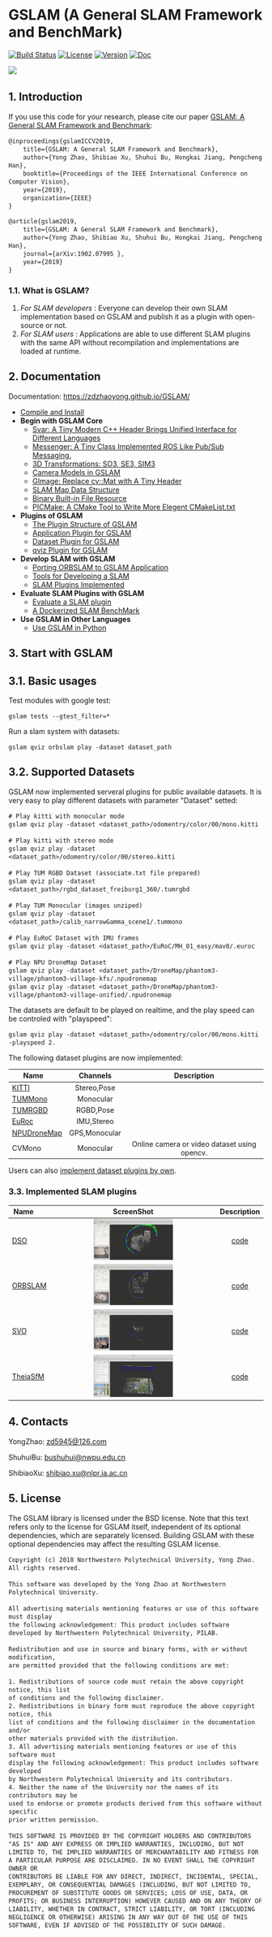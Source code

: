 # GSLAM (A General SLAM Framework and BenchMark)

[![Build Status](https://travis-ci.org/zdzhaoyong/GSLAM.svg?branch=master)](https://travis-ci.org/zdzhaoyong/GSLAM)
[![License](https://img.shields.io/badge/license-BSD--2--Clause-blue.svg)](./LICENSE)
[![Version](https://img.shields.io/github/release/zdzhaoyong/GSLAM.svg)](https://github.com/zdzhaoyong/GSLAM/releases)
[![Doc](https://img.shields.io/badge/doc-doxygen-blue)](https://zdzhaoyong.github.io/GSLAM/)


[![](https://github.com/zdzhaoyong/GSLAM/raw/resource/gslam_iccv_poster.png)](https://github.com/zdzhaoyong/GSLAM/raw/resource/gslam_iccv_poster.png)

## 1. Introduction

If you use this code for your research, please cite our paper <a href="https://arxiv.org/abs/1902.07995">GSLAM: A General SLAM Framework and Benchmark</a>:

```
@inproceedings{gslamICCV2019,
	title={GSLAM: A General SLAM Framework and Benchmark},
	author={Yong Zhao, Shibiao Xu, Shuhui Bu, Hongkai Jiang, Pengcheng Han},
	booktitle={Proceedings of the IEEE International Conference on Computer Vision},
	year={2019},
	organization={IEEE}
}
```

```
@article{gslam2019,
	title={GSLAM: A General SLAM Framework and Benchmark},
	author={Yong Zhao, Shibiao Xu, Shuhui Bu, Hongkai Jiang, Pengcheng Han},
	journal={arXiv:1902.07995 },
	year={2019}
}
```

### 1.1. What is GSLAM?
1. *For SLAM developers* : Everyone can develop their own SLAM implementation based on GSLAM and publish it as a plugin with open-source or not. 
2. *For SLAM users* : Applications are able to use different SLAM plugins with the same API without recompilation and implementations are loaded at runtime.

## 2. Documentation

Documentation: https://zdzhaoyong.github.io/GSLAM/

- [Compile and Install](https://zdzhaoyong.github.io/GSLAM/compile.html)
- **Begin with GSLAM Core**
  - [Svar: A Tiny Modern C++ Header Brings Unified Interface for Different Languages](https://zdzhaoyong.github.io/GSLAM/svar.html)
  - [Messenger: A Tiny Class Implemented ROS Like Pub/Sub Messaging.](https://zdzhaoyong.github.io/GSLAM/messenger.html)
  - [3D Transformations: SO3, SE3, SIM3](https://zdzhaoyong.github.io/GSLAM/transform.html)
  - [Camera Models in GSLAM](https://zdzhaoyong.github.io/GSLAM/camera.html)
  - [GImage: Replace cv::Mat with A Tiny Header](https://zdzhaoyong.github.io/GSLAM/gimage.html)
  - [SLAM Map Data Structure](https://zdzhaoyong.github.io/GSLAM/map.html)
  - [Binary Built-in File Resource](https://zdzhaoyong.github.io/GSLAM/resource.html)
  - [PICMake: A CMake Tool to Write More Elegent CMakeList.txt](https://zdzhaoyong.github.io/GSLAM/picmake.html)
- **Plugins of GSLAM**
  - [The Plugin Structure of GSLAM](https://zdzhaoyong.github.io/GSLAM/registry.html)
  - [Application Plugin for GSLAM](https://zdzhaoyong.github.io/GSLAM/application.html)
  - [Dataset Plugin for GSLAM](https://zdzhaoyong.github.io/GSLAM/dataset.html)
  - [qviz Plugin for GSLAM](https://zdzhaoyong.github.io/GSLAM/qviz.html)
- **Develop SLAM with GSLAM**
  - [Porting ORBSLAM to GSLAM Application](https://zdzhaoyong.github.io/GSLAM/orbslam.html)
  - [Tools for Developing a SLAM](https://zdzhaoyong.github.io/GSLAM/tools.html)
  - [SLAM Plugins Implemented](https://zdzhaoyong.github.io/GSLAM/slams.html)
- **Evaluate SLAM Plugins with GSLAM**
  - [Evaluate a SLAM plugin](https://zdzhaoyong.github.io/GSLAM/evaluate.html)
  - [A Dockerized SLAM BenchMark](https://zdzhaoyong.github.io/GSLAM/docker.html)
- **Use GSLAM in Other Languages**
  - [Use GSLAM in Python](https://zdzhaoyong.github.io/GSLAM/python.html)

## 3. Start with GSLAM

## 3.1. Basic usages

Test modules with google test:

```
gslam tests --gtest_filter=*
```

Run a slam system with datasets:

```
gslam qviz orbslam play -dataset dataset_path
```

## 3.2. Supported Datasets

GSLAM now implemented serveral plugins for public available datasets. It is very easy to play different datasets with parameter "Dataset" setted:

```
# Play kitti with monocular mode
gslam qviz play -dataset <dataset_path>/odomentry/color/00/mono.kitti

# Play kitti with stereo mode
gslam qviz play -dataset <dataset_path>/odomentry/color/00/stereo.kitti

# Play TUM RGBD Dataset (associate.txt file prepared)
gslam qviz play -dataset <dataset_path>/rgbd_dataset_freiburg1_360/.tumrgbd

# Play TUM Monocular (images unziped)
gslam qviz play -dataset <dataset_path>/calib_narrowGamma_scene1/.tummono

# Play EuRoC Dataset with IMU frames
gslam qviz play -dataset <dataset_path>/EuRoC/MH_01_easy/mav0/.euroc

# Play NPU DroneMap Dataset
gslam qviz play -dataset <dataset_path>/DroneMap/phantom3-village/phantom3-village-kfs/.npudronemap
gslam qviz play -dataset <dataset_path>/DroneMap/phantom3-village/phantom3-village-unified/.npudronemap
```

The datasets are default to be played on realtime, and the play speed can be controled with "playspeed":

```
gslam qviz play -dataset <dataset_path>/odomentry/color/00/mono.kitti -playspeed 2.
```

The following dataset plugins are now implemented:

| Name    |    Channels        |   Description    |
| ------- |:------------------:|:-------------:|
| [KITTI](http://www.cvlibs.net/datasets/kitti/)   | Stereo,Pose        |               |
| [TUMMono](https://vision.in.tum.de/data/datasets/mono-dataset) | Monocular          | |
| [TUMRGBD](https://vision.in.tum.de/data/datasets/rgbd-dataset) | RGBD,Pose          ||
| [EuRoc](https://projects.asl.ethz.ch/datasets/doku.php?id=kmavvisualinertialdatasets)   | IMU,Stereo         ||
| [NPUDroneMap](http://zhaoyong.adv-ci.com/downloads/npu-dronemap-dataset/)| GPS,Monocular   ||
| CVMono | Monocular           | Online camera or video dataset using opencv.|

Users can also [implement dataset plugins by own](https://zdzhaoyong.github.io/GSLAM/dataset.html).

### 3.3. Implemented SLAM plugins
| Name        |  ScreenShot  | Description  |
| ------- |:------:|:-------------:|
| [DSO](https://github.com/JakobEngel/dso)     |  <img src="./doc/images/gslam_dso.gif" width = "50%" /> | [code](https://github.com/pi-gslam/gslam_dso) |
| [ORBSLAM](https://github.com/raulmur/ORB_SLAM) |  <img src="./doc/images/gslam_orbslam.gif" width = "50%" />| [code](https://github.com/pi-gslam/gslam_orbslam) |
| [SVO](https://github.com/uzh-rpg/rpg_svo) |  <img src="./doc/images/gslam_svo.gif" width = "50%" />| [code](https://github.com/pi-gslam/gslam_svo) |
| [TheiaSfM](http://www.theia-sfm.org/) |  <img src="./doc/images/gslam_theiaSfM.png" width = "50%" />| [code](https://github.com/zdzhaoyong/gslam_theia) |



## 4. Contacts

YongZhao: zd5945@126.com

ShuhuiBu: bushuhui@nwpu.edu.cn

ShibiaoXu: shibiao.xu@nlpr.ia.ac.cn

## 5. License

The GSLAM library is licensed under the BSD license. Note that this text refers only to the license for GSLAM itself, independent of its optional dependencies, which are separately licensed. Building GSLAM with these optional dependencies may affect the resulting GSLAM license.

```
Copyright (c) 2018 Northwestern Polytechnical University, Yong Zhao. All rights reserved.

This software was developed by the Yong Zhao at Northwestern Polytechnical University.

All advertising materials mentioning features or use of this software must display
the following acknowledgement: This product includes software developed by Northwestern Polytechnical University, PILAB.

Redistribution and use in source and binary forms, with or without modification,
are permitted provided that the following conditions are met:

1. Redistributions of source code must retain the above copyright notice, this list
of conditions and the following disclaimer.
2. Redistributions in binary form must reproduce the above copyright notice, this
list of conditions and the following disclaimer in the documentation and/or
other materials provided with the distribution.
3. All advertising materials mentioning features or use of this software must
display the following acknowledgement: This product includes software developed
by Northwestern Polytechnical University and its contributors.
4. Neither the name of the University nor the names of its contributors may be
used to endorse or promote products derived from this software without specific
prior written permission.

THIS SOFTWARE IS PROVIDED BY THE COPYRIGHT HOLDERS AND CONTRIBUTORS
"AS IS" AND ANY EXPRESS OR IMPLIED WARRANTIES, INCLUDING, BUT NOT
LIMITED TO, THE IMPLIED WARRANTIES OF MERCHANTABILITY AND FITNESS FOR
A PARTICULAR PURPOSE ARE DISCLAIMED. IN NO EVENT SHALL THE COPYRIGHT OWNER OR
CONTRIBUTORS BE LIABLE FOR ANY DIRECT, INDIRECT, INCIDENTAL, SPECIAL,
EXEMPLARY, OR CONSEQUENTIAL DAMAGES (INCLUDING, BUT NOT LIMITED TO,
PROCUREMENT OF SUBSTITUTE GOODS OR SERVICES; LOSS OF USE, DATA, OR
PROFITS; OR BUSINESS INTERRUPTION) HOWEVER CAUSED AND ON ANY THEORY OF
LIABILITY, WHETHER IN CONTRACT, STRICT LIABILITY, OR TORT (INCLUDING
NEGLIGENCE OR OTHERWISE) ARISING IN ANY WAY OUT OF THE USE OF THIS
SOFTWARE, EVEN IF ADVISED OF THE POSSIBILITY OF SUCH DAMAGE.
```

